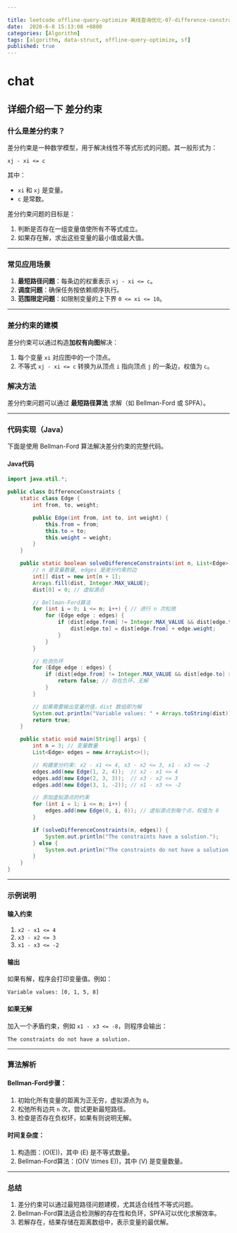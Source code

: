 ```yaml
---

title: leetcode offline-query-optimize 离线查询优化-07-difference-constraints 差分约束
date:  2020-6-8 15:13:08 +0800
categories: [Algorithm]
tags: [algorithm, data-struct, offline-query-optimize, sf]
published: true
---
```



# chat


## 详细介绍一下 差分约束

### 什么是差分约束？

差分约束是一种数学模型，用于解决线性不等式形式的问题。其一般形式为：

```
xj - xi <= c
```

其中：
- `xi` 和 `xj` 是变量。
- `c` 是常数。

差分约束问题的目标是：
1. 判断是否存在一组变量值使所有不等式成立。
2. 如果存在解，求出这些变量的最小值或最大值。

---

### 常见应用场景

1. **最短路径问题**：每条边的权重表示 `xj - xi <= c`。
2. **调度问题**：确保任务按依赖顺序执行。
3. **范围限定问题**：如限制变量的上下界 `0 <= xi <= 10`。

---

### 差分约束的建模

差分约束可以通过构造**加权有向图**解决：
1. 每个变量 `xi` 对应图中的一个顶点。
2. 不等式 `xj - xi <= c` 转换为从顶点 `i` 指向顶点 `j` 的一条边，权值为 `c`。

### 解决方法

差分约束问题可以通过 **最短路径算法** 求解（如 Bellman-Ford 或 SPFA）。

---

### 代码实现（Java）

下面是使用 Bellman-Ford 算法解决差分约束的完整代码。

#### Java代码

```java
import java.util.*;

public class DifferenceConstraints {
    static class Edge {
        int from, to, weight;

        public Edge(int from, int to, int weight) {
            this.from = from;
            this.to = to;
            this.weight = weight;
        }
    }

    public static boolean solveDifferenceConstraints(int n, List<Edge> edges) {
        // n 是变量数量, edges 是差分约束的边
        int[] dist = new int[n + 1];
        Arrays.fill(dist, Integer.MAX_VALUE);
        dist[0] = 0; // 虚拟源点

        // Bellman-Ford算法
        for (int i = 0; i <= n; i++) { // 进行 n 次松弛
            for (Edge edge : edges) {
                if (dist[edge.from] != Integer.MAX_VALUE && dist[edge.to] > dist[edge.from] + edge.weight) {
                    dist[edge.to] = dist[edge.from] + edge.weight;
                }
            }
        }

        // 检测负环
        for (Edge edge : edges) {
            if (dist[edge.from] != Integer.MAX_VALUE && dist[edge.to] > dist[edge.from] + edge.weight) {
                return false; // 存在负环，无解
            }
        }

        // 如果需要输出变量的值，dist 数组即为解
        System.out.println("Variable values: " + Arrays.toString(dist));
        return true;
    }

    public static void main(String[] args) {
        int n = 3; // 变量数量
        List<Edge> edges = new ArrayList<>();

        // 构建差分约束: x2 - x1 <= 4, x3 - x2 <= 3, x1 - x3 <= -2
        edges.add(new Edge(1, 2, 4));  // x2 - x1 <= 4
        edges.add(new Edge(2, 3, 3));  // x3 - x2 <= 3
        edges.add(new Edge(3, 1, -2)); // x1 - x3 <= -2

        // 添加虚拟源点的约束
        for (int i = 1; i <= n; i++) {
            edges.add(new Edge(0, i, 0)); // 虚拟源点到每个点，权值为 0
        }

        if (solveDifferenceConstraints(n, edges)) {
            System.out.println("The constraints have a solution.");
        } else {
            System.out.println("The constraints do not have a solution.");
        }
    }
}
```

---

### 示例说明

#### 输入约束

1. `x2 - x1 <= 4`
2. `x3 - x2 <= 3`
3. `x1 - x3 <= -2`

#### 输出
如果有解，程序会打印变量值。例如：
```
Variable values: [0, 1, 5, 8]
```

#### 如果无解
加入一个矛盾约束，例如 `x1 - x3 <= -8`，则程序会输出：
```
The constraints do not have a solution.
```

---

### 算法解析

#### Bellman-Ford步骤：
1. 初始化所有变量的距离为正无穷，虚拟源点为 `0`。
2. 松弛所有边共 `n` 次，尝试更新最短路径。
3. 检查是否存在负权环，如果有则说明无解。

#### 时间复杂度：
1. 构造图：\(O(E)\)，其中 \(E\) 是不等式数量。
2. Bellman-Ford算法：\(O(V \times E)\)，其中 \(V\) 是变量数量。

---

### 总结

1. 差分约束可以通过最短路径问题建模，尤其适合线性不等式问题。
2. Bellman-Ford算法适合检测解的存在性和负环，SPFA可以优化求解效率。
3. 若解存在，结果存储在距离数组中，表示变量的最优解。


